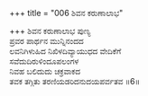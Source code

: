 +++
title = "006 ಶಿವನ ಕರುಣಾಲಾಭ"

+++
ಶಿವನ ಕರುಣಾಲಾಭ ಪುಣ್ಯ  
ಪ್ರವರ ಪಾರ್ಥನ ಮುನ್ನಿನಂದದ  
ಲವನಿಗಿಳುಹಿದ ನಿಖಿಳದಿವ್ಯಾಯುಧದ ವೇದಿಕೆಗೆ  
ಸವೆದುದಿರುಳಿಂದೂಪಲಂಗಳ  
ನಿವಹ ಬಲಿದುದು ಚಕ್ರವಾಕದ  
ತವಕ ತಗ್ಗಿತು ತರಣಿಯಡರಿದನುದಯಪರ್ವತವ     ॥6॥